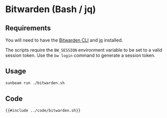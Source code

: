 # Bitwarden (Bash / jq)

## Requirements

You will need to have the [Bitwarden CLI](https://bitwarden.com/help/article/cli/) and [jq](https://stedolan.github.io/jq/) installed.

The scripts require the `BW_SESSION` environment variable to be set to a valid session token.
Use the `bw login` command to generate a session token.

## Usage

```bash
sunbeam run ./bitwarden.sh
```

## Code

```bash
{{#include ../code/bitwarden.sh}}
```
